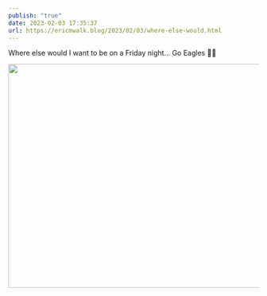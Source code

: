 ```yaml
---
publish: "true"
date: 2023-02-03 17:35:37
url: https://ericmwalk.blog/2023/02/03/where-else-would.html
---
```

Where else would I want to be on a Friday night… Go Eagles 🦅🏒


<img src="uploads/2023/24320b7d74.jpg" width="600" height="450" alt="">